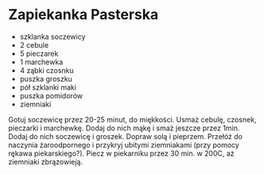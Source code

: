# Zapiekanka Pasterska

- szklanka soczewicy
- 2 cebule
- 5 pieczarek
- 1 marchewka
- 4 ząbki czosnku
- puszka groszku
- pół szklanki maki
- puszka pomidorów
- ziemniaki

Gotuj soczewicę przez 20-25 minut, do miękkości. Usmaż cebulę, czosnek, pieczarki i marchewkę. Dodaj do nich mąkę i smaż jeszcze przez 1min. Dodaj do nich soczewicę i groszek. 
Dopraw solą i pieprzem. Przełóż do naczynia żaroodpornego i przykryj ubitymi ziemniakami (przy pomocy rękawa piekarskiego?). Piecz w piekarniku przez 30 min. w 200C, aż ziemniaki zbrązowieją.
